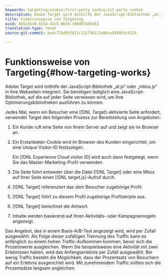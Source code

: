 ```yaml
---
keywords: targeting;cookie;first-party cookie;1st-party cookie
description: Adobe Target wird mithilfe der JavaScript-Bibliothek „at.js“ oder „mbox.js“ in Ihre Webseiten integriert.
title: Funktionsweise von Targeting
uuid: 8b5a36c0-555d-42c5-8b24-c08d07440a53
translation-type: tm+mt
source-git-commit: ba4c776d93f911c122f36113a99ce4349b3c5524

---
```



# Funktionsweise von Targeting{#how-targeting-works}

Adobe Target wird mithilfe der JavaScript-Bibliothek „at.js“ oder „mbox.js“ in Ihre Webseiten integriert. Sie benötigen lediglich eine JavaScript-Bibliothek, auf die auf jeder Seite verwiesen wird, um Ihre Optimierungsbibliotheken ausführen zu können.

Jedes Mal, wenn ein Besucher eine [!DNL Target]-aktivierte Seite anfordert, verwendet Target den folgenden Prozess zur Bereitstellung von Angeboten:

1. Ein Kunde ruft eine Seite von Ihrem Server auf und zeigt sie im Browser an.
1. Ein Erstanbieter-Cookie wird im Browser des Kunden eingerichtet, um eine Unique Visitor-ID festzulegen.

   Ein [!DNL Experience Cloud visitor ID] wird auch dann festgelegt, wenn Sie das Master-Marketing-Profil verwenden.

1. Die Seite führt entweder über die Datei [!DNL Target] oder eine Mbox auf Ihrer Seite einen [!DNL target.js]-Aufruf durch.
1. [!DNL Target] referenziert das dem Besucher zugehörige Profil.
1. [!DNL Target] führt zu diesem Profil zugehörige Profilskripte aus.
1. [!DNL Target] berechnet die Antwort.
1. Inhalte werden basierend auf Ihren Aktivitäts- oder Kampagnenregeln angezeigt.

Das Angebot, das in einem Basis-A/B-Test angezeigt wird, wird per Zufall ausgewählt. Als Folge dieser zufälligen Trennung des Traffic kann es anfänglich zu einem hohen Traffic-Aufkommen kommen, bevor sich die Prozentwerte ausgleichen. Wenn Sie beispielsweise eine Aktivität mit zwei Erlebnissen haben, wird das Anfangserlebnis per Zufall ausgewählt. Bei wenig Traffic besteht die Möglichkeit, dass der Prozentsatz von Besuchern auf ein Erlebnis ausgerichtet wird. Mit zunehmendem Traffic sollten sich die Prozentsätze langsam angleichen.
